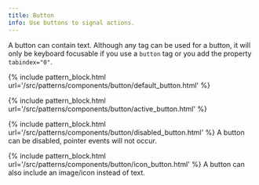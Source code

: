 ```yaml
---
title: Button
info: Use buttons to signal actions.
---
```


A button can contain text. Although any tag can be used for a button, 
it will only be keyboard focusable if you use a `button` tag or you add the property `tabindex="0"`.

{% include pattern_block.html url='/src/patterns/components/button/default_button.html' %}


{% include pattern_block.html url='/src/patterns/components/button/active_button.html' %}


{% include pattern_block.html url='/src/patterns/components/button/disabled_button.html' %}
A button can be disabled, pointer events will not occur.

{% include pattern_block.html url='/src/patterns/components/button/icon_button.html' %}
A button can also include an image/icon instead of text.

